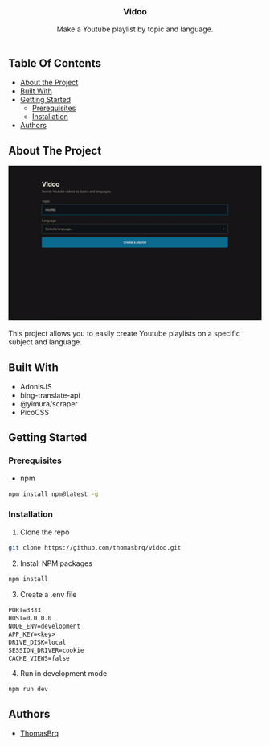 <br/>
<p align="center">
  <h3 align="center">Vidoo</h3>

  <p align="center">
    Make a Youtube playlist by topic and language.
    <br/>
    <br/>
  </p>
</p>



## Table Of Contents

* [About the Project](#about-the-project)
* [Built With](#built-with)
* [Getting Started](#getting-started)
  * [Prerequisites](#prerequisites)
  * [Installation](#installation)
* [Authors](#authors)

## About The Project

![Screen Shot](docs/demo.gif)

This project allows you to easily create Youtube playlists on a specific subject and language.


## Built With

- AdonisJS
- bing-translate-api
- @yimura/scraper
- PicoCSS

## Getting Started


### Prerequisites

* npm

```sh
npm install npm@latest -g
```

### Installation

1. Clone the repo

```sh
git clone https://github.com/thomasbrq/vidoo.git
```

2. Install NPM packages

```sh
npm install
```

3. Create a .env file

```JS
PORT=3333
HOST=0.0.0.0
NODE_ENV=development
APP_KEY=<key>
DRIVE_DISK=local
SESSION_DRIVER=cookie
CACHE_VIEWS=false
```

4. Run in development mode
```sh
npm run dev
```

## Authors

* [ThomasBrq](https://github.com/thomasbrq)
